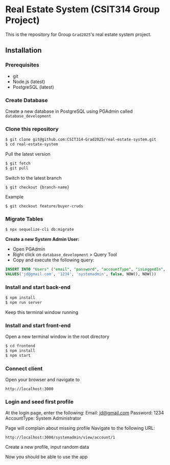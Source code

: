 # Real Estate System (CSIT314 Group Project)

This is the repository for Group `Grad2025`'s real estate system project.

## Installation

### Prerequisites

- git
- Node.js (latest)
- PostgreSQL (latest)

### Create Database

Create a new database in PostgreSQL using PGAdmin called `database_development`

### Clone this repository

```bash
$ git clone git@github.com:CSIT314-Grad2025/real-estate-system.git
$ cd real-estate-system
```
Pull the latest version

```bash
$ git fetch
$ git pull
```
Switch to the latest branch
```
$ git checkout {branch-name}
```
Example
```
$ git checkout feature/buyer-cruds
```

### Migrate Tables

```bash
$ npx sequelize-cli db:migrate
```

**Create a new System Admin User:**
- Open PGAdmin
- Right click on `database_development` > Query Tool
- Copy and execute the following query:

```sql
INSERT INTO "Users" ("email", "password", "accountType", "isLoggedIn", "createdAt", "updatedAt")
VALUES('jd@gmail.com', '1234', 'systemadmin', false, NOW(), NOW())
```

### Install and start back-end

```bash
$ npm install
$ npm run server
```
Keep this terminal window running

### Install and start front-end

Open a new terminal window in the root directory

```bash
$ cd frontend
$ npm install
$ npm start
```

### Connect client

Open your browser and navigate to
```
http://localhost:3000
```

### Login and seed first profile

At the login page, enter the following:
Email: jd@gmail.com
Password: 1234
AccountType: System Administrator

Page will complain about missing profile
Navigate to the following URL:
```
http://localhost:3000/systemadmin/view/account/1
```
Create a new profile, input random data

Now you should be able to use the app

